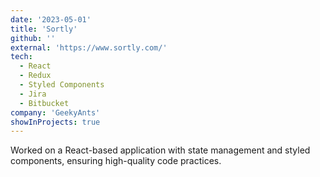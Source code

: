```yaml
---
date: '2023-05-01'
title: 'Sortly'
github: ''
external: 'https://www.sortly.com/'
tech:
  - React
  - Redux
  - Styled Components
  - Jira
  - Bitbucket
company: 'GeekyAnts'
showInProjects: true
---
```


Worked on a React-based application with state management and styled components, ensuring high-quality code practices.

